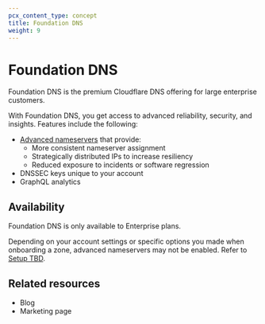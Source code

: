 ```yaml
---
pcx_content_type: concept
title: Foundation DNS
weight: 9
---
```


# Foundation DNS

Foundation DNS is the premium Cloudflare DNS offering for large enterprise customers.

With Foundation DNS, you get access to advanced reliability, security, and insights. Features include the following:

* [Advanced nameservers](/dns/foundation-dns/advanced-nameservers/) that provide:
    * More consistent nameserver assignment
    * Strategically distributed IPs to increase resiliency
    * Reduced exposure to incidents or software regression
* DNSSEC keys unique to your account
* GraphQL analytics

## Availability

Foundation DNS is only available to Enterprise plans.

Depending on your account settings or specific options you made when onboarding a zone, advanced nameservers may not be enabled. Refer to [Setup TBD](/dns/foundation-dns/setup/).

## Related resources

* Blog
* Marketing page
